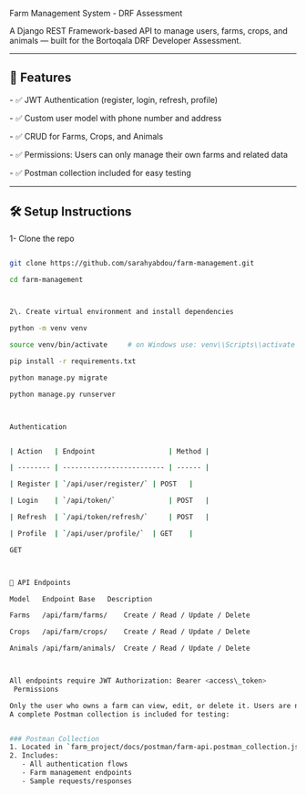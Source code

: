 Farm Management System - DRF Assessment



A Django REST Framework-based API to manage users, farms, crops, and animals — built for the Bortoqala DRF Developer Assessment.



---




## 🚀 Features




\- ✅ JWT Authentication (register, login, refresh, profile)

\- ✅ Custom user model with phone number and address

\- ✅ CRUD for Farms, Crops, and Animals

\- ✅ Permissions: Users can only manage their own farms and related data

\- ✅ Postman collection included for easy testing



---



## 🛠️ Setup Instructions



1- Clone the repo



```bash

git clone https://github.com/sarahyabdou/farm-management.git

cd farm-management



2\. Create virtual environment and install dependencies

python -m venv venv

source venv/bin/activate     # on Windows use: venv\\Scripts\\activate

pip install -r requirements.txt

python manage.py migrate

python manage.py runserver



Authentication


| Action   | Endpoint                  | Method |

| -------- | ------------------------- | ------ |

| Register | `/api/user/register/` | POST   |

| Login    | `/api/token/`             | POST   |

| Refresh  | `/api/token/refresh/`     | POST   |

| Profile  | `/api/user/profile/`  | GET    |

GET



🌿 API Endpoints

Model	Endpoint Base	Description

Farms	/api/farm/farms/	Create / Read / Update / Delete

Crops	/api/farm/crops/	Create / Read / Update / Delete

Animals	/api/farm/animals/	Create / Read / Update / Delete



All endpoints require JWT Authorization: Bearer <access\_token>
 Permissions

Only the user who owns a farm can view, edit, or delete it. Users are not allowed to create crops or animals for farms they do not own. If a user attempts to access or modify resources they don’t have permission for, the API will return a 404 Notfound response.
A complete Postman collection is included for testing:


### Postman Collection
1. Located in `farm_project/docs/postman/farm-api.postman_collection.json`
2. Includes:
   - All authentication flows
   - Farm management endpoints
   - Sample requests/responses



